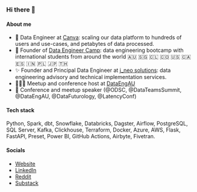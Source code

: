 ### Hi there 👋

#### About me

- 💼 Data Engineer at [Canva](https://www.canva.com/): scaling our data platform to hundreds of users and use-cases, and petabytes of data processed. 
- 🚀 Founder of [Data Engineer Camp](https://dataengineercamp.com/): data engineering bootcamp with international students from around the world  🇦🇺 🇸🇬 🇨🇱 🇨🇴 🇺🇸 🇨🇦 🇪🇸 🇮🇳 🇵🇱 🇯🇵 🇹🇭 
- ✨ Founder and Principal Data Engineer at [j_neo solutions](https://jonathanneo.com/): data engineering advisory and technical implementation services. 
- 🧑‍🤝‍🧑 Meetup and conference host at [DataEngAU](https://dataengconf.com.au/) 
- 📢 Conference and meetup speaker (@ODSC, @DataTeamsSummit, @DataEngAU, @DataFuturology, @LatencyConf) 


#### Tech stack 

Python, Spark, dbt, Snowflake, Databricks, Dagster, Airflow, PostgreSQL, SQL Server, Kafka, Clickhouse, Terraform, Docker, Azure, AWS, Flask, FastAPI, Preset, Power BI, GitHub Actions, Airbyte, Fivetran. 

#### Socials 
- [Website](https://jonathanneo.com/) 
- [LinkedIn](https://www.linkedin.com/in/jonneo/) 
- [Reddit](https://www.reddit.com/user/j__neo)
- [Substack](https://jonathanneo.substack.com/)
